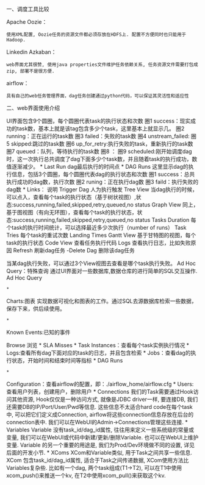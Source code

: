 一、调度工具比较

Apache Oozie：

	使用XML配置, Oozie任务的资源文件都必须存放在HDFS上. 配置不方便同时也只能用于Hadoop.
	
Linkedin Azkaban：

	web界面尤其很赞, 使用java properties文件维护任务依赖关系, 任务资源文件需要打包成zip, 部署不是很方便.
	
airflow：

	具有自己的web任务管理界面，dag任务创建通过python代码，可以保证其灵活性和适应性
	
二、web界面使用介绍

UI界面包含9个圆圈，每个圆圈代表task的执行状态和次数
圈1 success：现实成功的task数，基本上就是该tag包含多少个task，这里基本上就显示几。
圈2 running：正在运行的task数
圈3 failed：失败的task数
圈4 unstream_failed:
圈5 skipped:跳过的task数
圈6 up_for_retry:执行失败的task，重新执行的task数
圈7 queued：队列，等待执行的task数
圈8 ：
圈9 scheduled:刚开始调度dag时，这一次执行总共调度了dag下面多少个task数，并且随着task的执行成功，数值逐渐减少。
	* 
Last Run
dag最后执行的时间点
	* 
DAG Runs
这里显示dag的执行信息，包括3个圆圈，每个圆圈代表dag的执行状态和次数
圈1 success：总共执行成功的dag数，执行次数
圈2 runing：正在执行dag数
圈3 faild：执行失败的dag数
	* 
Links：
说明
Trigger Dag 人为执行触发
Tree View 当dag执行的时候，可以点入，查看每个task的执行状态（基于树状视图）,状态:success,running,failed,skipped,retry,queued,no status
Graph View 同上，基于图视图（有向无环图），查看每个task的执行状态，状态:success,running,failed,skipped,retry,queued,no status
Tasks Duration 每个task的执行时间统计，可以选择最近多少次执行（number of runs）
Task Tries 每个task的重试次数
Landing Times
Gantt View 基于甘特图的视图，每个task的执行状态
Code View 查看任务执行代码
Logs 查看执行日志，比如失败原因
Refresh 刷新dag任务
-Delete Dag 删除该dag任务


当某dag执行失败，可以通过3个View视图去查看是哪个task执行失败。
Ad Hoc Query：特殊查询
通过UI界面对一些数据库,数据仓库的进行简单的SQL交互操作.
Ad Hoc Query

	* 
Charts:图表
实现数据可视化和图表的工作。通过SQL去源数据库检索一些数据，保存下来，供后续使用。


	* 
Known Events:已知的事件

Browse 浏览
	* 
SLA Misses
	* 
Task Instances：查看每个task实例执行情况
	* 
Logs:查看所有dag下面对应的task的日志，并且包含检索
	* 
Jobs：查看dag的执行状态，开始时间和结束时间等指标
	* 
DAG Runs


	* 
Configuration：查看airflow的配置，即：./airflow_home/airflow.cfg
	* 
Users:查看用户列表，创建用户，删除用户
	* 
Connections
我们的Task需要通过Hook访问其他资源, Hook仅仅是一种访问方式, 就像是JDBC driver一样, 要连接DB, 我们还需要DB的IP/Port/User/Pwd等信息. 这些信息不太适合hard code在每个task中, 可以把它们定义成Connection, airflow将这些connection信息存放在后台的connection表中. 我们可以在WebUI的Admin->Connections管理这些连接.
	* 
Variables
Variable 没有task_id/dag_id属性, 往往用来定义一些系统级的常量或变量, 我们可以在WebUI或代码中新建/更新/删除Variable. 也可以在WebUI上维护变量.
Variable 的另一个重要的用途是, 我们为Prod/Dev环境做不同的设置, 详见后面的开发小节.
	* 
XComs
XCom和Variable类似, 用于Task之间共享一些信息. XCom 包含task_id/dag_id属性, 适合于Task之间传递数据, XCom使用方法比Variables复杂些. 比如有一个dag, 两个task组成(T1->T2), 可以在T1中使用xcom_push()来推送一个kv, 在T2中使用xcom_pull()来获取这个kv.
